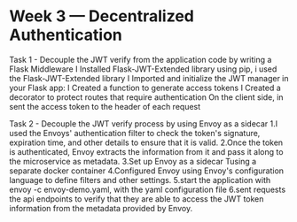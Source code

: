 # Week 3 — Decentralized Authentication

Task 1 - Decouple the JWT verify from the application code by writing a  Flask Middleware
I Installed Flask-JWT-Extended library using pip, i used the Flask-JWT-Extended library
I Imported and initialize the JWT manager in your Flask app:
I Created a function to generate access tokens
I Created a decorator to protect routes that require authentication
On the client side, in sent the access token to the header of each request


Task 2 - Decouple the JWT verify process by using Envoy as a sidecar
1.I used the Envoys' authentication filter to check the token's signature, expiration time, and other details to ensure that it is valid.
2.Once the token is authenticated, Envoy extracts the information from it and pass it along to the microservice as metadata. 
3.Set up Envoy as a sidecar Tusing a separate docker container 
4.Configured Envoy using Envoy's configuration language to define filters and other settings.
5.start the application with envoy -c envoy-demo.yaml, with the yaml configuration file
6.sent requests the api endpoints to verify that they are able to access the JWT token information from the metadata provided by Envoy.